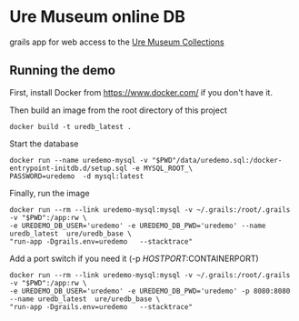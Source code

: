 Ure Museum online DB
====================

grails app for web access to  the [Ure Museum Collections](http://ure.mobilecollective.co.uk)

Running the demo
------

First, install Docker from https://www.docker.com/ if you don't have it. 


Then  build an image from the root directory of this project

```
docker build -t uredb_latest . 
```

Start the database 

```
docker run --name uredemo-mysql -v "$PWD"/data/uredemo.sql:/docker-entrypoint-initdb.d/setup.sql -e MYSQL_ROOT_\
PASSWORD=uredemo  -d mysql:latest
```
Finally, run the image

```
docker run --rm --link uredemo-mysql:mysql -v ~/.grails:/root/.grails  -v "$PWD":/app:rw \
-e UREDEMO_DB_USER='uredemo' -e UREDEMO_DB_PWD='uredemo' --name uredb_latest  ure/uredb_base \
"run-app -Dgrails.env=uredemo   --stacktrace"
```

Add a port switch if you need it (-p $HOSTPORT:$CONTAINERPORT)

```
docker run --rm --link uredemo-mysql:mysql -v ~/.grails:/root/.grails  -v "$PWD":/app:rw \
-e UREDEMO_DB_USER='uredemo' -e UREDEMO_DB_PWD='uredemo' -p 8080:8080 --name uredb_latest  ure/uredb_base \
"run-app -Dgrails.env=uredemo   --stacktrace"
```

